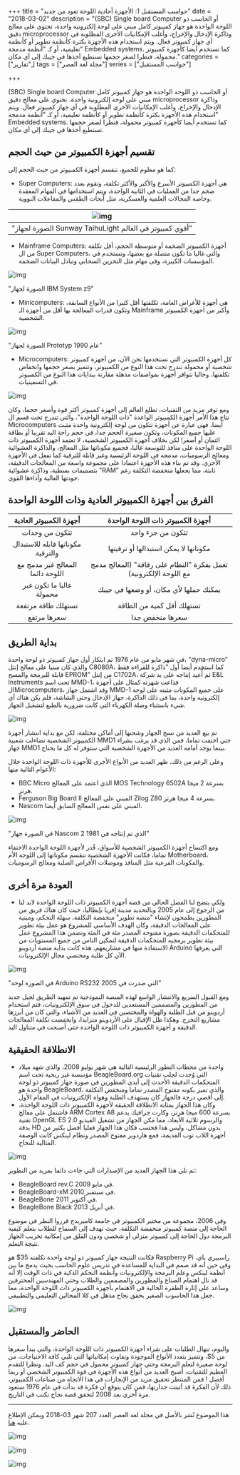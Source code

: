 +++
title = "حواسب المستقبل 1: الأجهزة أحادية اللوحة تعود من جديد"
date = "2018-03-02"
description = "(SBC) Single board Computer أو الحاسب ذو اللوحة الواحدة هو جهاز كمبيوتر كامل مبني على لوحة إلكترونية واحدة، تحتوي على معالج دقيق microprocessor وذاكرة الإدخال والإخراج، وأغلب الإمكانيات الأخرى المطلوبة في أي جهاز كمبيوتر فعال. ويتم استخدام هذه الأجهزة بكثرة كأنظمة تطوير أو كأنظمة تعليمية، أو كـ \"أنظمة مدمجة\" Embedded systems. كما تستخدم أيضا كأجهزة كمبيوتر محمولة، فنظرا لصغر حجمها تستطيع أخذها في جيبك إلى أي مكان."
categories = ["تقارير",]
tags = ["مجلة لغة العصر"]
series = ["حواسب المستقبل"]

+++

(SBC) Single board Computer أو الحاسب ذو اللوحة الواحدة هو جهاز كمبيوتر كامل مبني على لوحة إلكترونية واحدة، تحتوي على معالج دقيق microprocessor وذاكرة الإدخال والإخراج، وأغلب الإمكانيات الأخرى المطلوبة في أي جهاز كمبيوتر فعال. ويتم استخدام هذه الأجهزة بكثرة كأنظمة تطوير أو كأنظمة تعليمية، أو كـ "أنظمة مدمجة" Embedded systems. كما تستخدم أيضا كأجهزة كمبيوتر محمولة، فنظرا لصغر حجمها تستطيع أخذها في جيبك إلى أي مكان.

## تقسيم أجهزة الكمبيوتر من حيث الحجم

كما هو معلوم للجميع، تنقسم أجهزة الكمبيوتر من حيث الحجم إلى:

-   Super Computers:
    هي أجهزة الكمبيوتر الأسرع والأكبر والأكثر تكلفة، وتقوم بعدد ضخم جدا من العمليات في الثانية الواحدة، ويتم استخدامها في المهام المعقدة وخاصة المجالات العلمية والعسكرية، مثل أبحاث الطقس والمفاعلات النووية.

|            ![img](images/Supercomputer.jpg)             |
| :-----------------------------------------------------: |
| "الصورة لجهاز Sunway TaihuLight أقوي كمبيوتر في العالم” |

-   Mainframe Computers:
    أجهزة الكمبيوتر الضخمة أو متوسطة الحجم، أقل تكلفة من ال Super Computers، والتي غالبا ما تكون متصلة مع بعضها، وتستخدم في المؤسسات الكبيرة، وفى مهام مثل التخزين السحابي وتبادل البيانات الضخمة.

![img](images/Mainframe.jpg)

"الصورة لجهاز IBM System z9"

-   Minicomputers:
    هي أجهزة للأغراض العامة، تكلفتها أقل كثيرا من الأنواع السابقة، وتكون قدرات المعالجة بها أقل من أجهزة الـ Mainframe وأكبر من أجهزة الكمبيوتر الشخصية.

![img](images/Minicomputers.jpg)

"الصورة لجهاز Prototyp عام 1990”

-   Microcomputers:
    كل أجهزة الكمبيوتر التي نستخدمها نحن الآن، من أجهزة كمبيوتر شخصية أو محمولة تندرج تحت هذا النوع من الكمبيوتر، وتتميز بصغر حجمها وانخفاض تكلفتها، وحاليا تتوافر أجهزة بمواصفات مذهلة مقارنة ببدايات هذا النوع من الكمبيوتر في التسعينيات.

![img](images/Microcomputers.jpg)

ومع توفر مزيد من التقنيات، تطلع العالم إلى أجهزة كمبيوتر أكثر قوة وأصغر حجما، وكان نتاج هذا الأمر أجهزة الكمبيوتر الواعدة "ذات اللوحة الواحدة"، والتي تندرج تحت قسم ال Microcomputers أيضا، فهي عبارة عن أجهزة تتكون من لوحة إلكترونية واحدة مثبت عليها جميع المكونات، وتكون صغيرة الحجم جدا، في حجم راحة اليد تقريبا أو بطاقة ائتمان أو أصغر!
لكن بخلاف أجهزة الكمبيوتر الشخصية، لا تعتمد أجهزة الكمبيوتر ذات اللوحة الواحدة على منافذ للتوسعة غالبا، فجميع مكوناتها مثل المعالج، والذاكرة العشوائية ومعالج الرسوميات، مدمجه في اللوحة الرئيسية وغير قابلة للترقية كما نفعل في الأجهزة الأخري.
وقد تم بناء هذه الأجهزة اعتمادا على مجموعة واسعة من المعالجات الدقيقة، بتصميمات بسطية، وذاكرة عشوائية "RAM” ثابتة، مما يجعلها منخفضة التكلفة رغم جودتها العالية وأداءها القوي.

## الفرق بين أجهزة الكمبيوتر العادية وذات اللوحة الواحدة

|    **أجهزة الكمبيوتر العادية**    |               **أجهزة الكمبيوتر ذات اللوحة الواحدة**               |
| :-------------------------------: | :----------------------------------------------------------------: |
|          تتكون من وحدات           |                         تتكون من جزء واحد                          |
| مكوناتها قابله للاستبدال والترقية |               مكوناتها لا يمكن استبدالها أو ترقيتها                |
| المعالج غير مدمج مع اللوحة دائما  | تعمل بفكرة "النظام على رقاقة" (المعالج مدمج مع اللوحة الإلكترونية) |
|     غالبا ما تكون غير محمولة      |               يمكنك حملها لأي مكان، أو وضعها في جيبك               |
|        تستهلك طاقة مرتفعة         |                     تستهلك أقل كمية من الطاقة                      |
|            سعرها مرتفع            |                          سعرها منخفض جدا                           |

## بداية الطريق

في شهر مايو من عام 1976 تم ابتكار أول جهاز كمبيوتر ذو لوحة واحدة، "dyna-micro” والذي كان مبنيا على معالج إنتل C8080A، كما استخدم أيضا أول "ذاكرة للقراءة فقط قابلة للبرمجة والمسح EPROM” من إنتل C1702A، ثم أُعيد إنتاجه على يد شركة E&L Instruments تحت اسم MMD-1، فذاعت شهرته كمثال على أجهزة الMicrocomputers، وقد اشتمل جهاز MMD-1 على جميع المكونات مثبته على لوحة إلكترونيه واحدة، بما في ذلك الذاكرة، جهاز الإدخال وحتي الشاشة، فلم يكن هناك أي شيء باستثناء وصلة الكهرباء التي كانت ضرورية بالطبع لتشغيل الجهاز.

![img](images/1976_MMD1.jpg)

تم بيع العديد من نسخ الجهاز وشحنها إلى أماكن مختلفة، لكن مع بداية انتشار أجهزة الكمبيوتر الشخصية تضاءلت شعبية MMD1 حتي اختفت تماما، فمن الذي قد يرغب بشراء جهاز MMD1 بينما يوجد أمامه العديد من الأجهزة الشخصية التي ستوفر له كل ما يحتاج.

وعلى الرغم من ذلك، ظهر العديد من الأنواع الأخري للأجهزة ذات اللوحة الواحدة خلال الأعوام التالية منها:

-   BBC Micro الذي اعتمد على المعالج MOS Technology 6502A بسرعة 2 ميجا هرتز.
-   Ferguson Big Board II المبني على المعالج Zilog Z80 بسرعة 4 ميجا هرتز.
-   Nascom المبني على نفس المعالج السابق أيضا.

![img](images/Nascom_1981.jpg)

"في الصورة جهاز Nascom 2 الذي تم إنتاجه في 1981”

ومع اكتساح أجهزة الكمبيوتر الشخصية للأسواق، قُدر لأجهزة اللوحة الواحدة الاختفاء تماما، فكانت الأجهزة الشخصية تنقسم مكوناتها إلى اللوحة الأم Motherboard، والمكونات الفرعية مثل المنافذ وموصلات الأقراص الصلبة ومعالج الرسوميات.

## العودة مرة أخرى

-   ولكي يتضح لنا الفصل الحالي من قصة أجهزة الكمبيوتر ذات اللوحة الواحدة لابد لنا من الرجوع إلى عام 2005 وبالتحديد مدينة إفريا بإيطاليا، حيث كان هناك فريق من المطورين يطمحون لإنشاء "منصة تطوير" منخفضة التكلفة، سهلة التحكم، ومبنية على المعالجات الدقيقة، وكان الهدف الأساسي للمشروع هو عمل بيئة تطوير للمتحكمات الدقيقة بصورة مفتوحة المصدر مئة في المئة وتضمن هذا المشروع عمل بيئة تطوير برمجيه للمتحكمات الدقيقة لتمكين الناس من جميع المستويات من الاستفادة منها في مشاريعهم، هذه كانت بداية منصة أردوينو Arduino التي يعرفها الآن كل طلبة ومختصي مجال الإلكترونيات.

![img](images/ArduinoRS232.jpg)

"في الصورة لوحة Arduino RS232 التي صدرت في 2005”

ومع القبول السريع والانتشار الواسع لهذه المنصة النموذجية تم تمهيد الطريق لجيل جديد من المطورين والمصممين المستعدين للدخول في سوق الإلكترونيات، فتم استخدام أردوينو من قبل الطلبة والهواة والمختصين في العديد من الأشياء، والتي كان من أبرزها مشاريع التخرج. وهكذا ظل الإقبال على الأردوينو متزايدا، وانخفضت تكلفة المعالجات الدقيقة و أجهزة الكمبيوتر ذات اللوحة الواحدة حتى أصبحت في متناول اليد.

## الانطلاقة الحقيقية

-   واحدة من محطات التطور الرئيسية التالية هي شهر يوليو 2008، والذي شهد ميلاد مؤسسة غير ربحية تحت اسم BeagleBoard.org التي وُجدت لجلب تقنيات المتحكمات الدقيقة الأحدث إلى أيدي المطورين في صورة جهاز كمبيوتر ذو لوحة واحدة هو BeagleBoard، والذي تميز بكونه مفتوح المصدر تماما ومنخفض التكلفة إلى أقصي درجة فالجهاز كان يستهدف الطلبة وهواة الإلكترونيات في المقام الأول.
-   وكان هذا الجهاز بمثابة الانطلاقة الحقيقة لأجهزة الكمبيوتر ذات اللوحة الواحدة، فاشتمل على معالج ARM Cortex A8 بسرعة 600 ميجا هرتز، وكارت جرافيك يدعم تقنية OpenGL ES 2.0 والرسوم ثلاثية الأبعاد، مما مكن الجهاز من تشغيل الفيديو بدقة HD بدون مشاكل، وليس هذا فحسب فكان هذا الجهاز فعليا أفضل بكثير من أجهزة اللاب توب القديمة، فمع هاردوير مفتوح المصدر ونظام لينكس كانت الوصفة المثالية للنجاح.

![img](images/Beagle_Board.jpg)

ثم تلى هذا الجهاز العديد من الإصدارات التي جاءت دائما بمزيد من التطوير:

-   BeagleBoard rev.C في مايو 2009.
-   BeagleBoard-xM في سبتمبر 2010.
-   BeagleBone في أكتوبر 2011.
-   BeagleBone Black في أبريل 2013.

وفى 2006، مجموعة من مختبر الكمبيوتر في جامعة كامبريدج قرروا النظر في موضوع الحاجة إلى منصة كمبيوتر منخفضة التكلفة، حيث تهدف إلى السماح للطلاب بتعلم كيفية البرمجة دول الحاجة إلى كمبيوتر منزلي أو شخصي ودون القلق من إمكانية تخريب الجهاز نتيجة التعلم.

فكانت النتيجة جهاز كمبيوتر ذو لوحة واحدة تكلفته 35$ هو Raspberry Pi راسبيري باي، وفى حين أنه قد صمم في البداية للمساعدة في تدريس علوم الحاسب بحيث يدمج ما بين أنظمة لينكس وعلم البرمجة والإلكترونيات وأنظمة التحكم الذكية في ذات الوقت إلا أنه قد نال اهتمام الصناع والمطورين والمصممين والطلاب وحتي المهندسين المحترفين وساعد على إثارة الطفرة الحالية في الاهتمام بأجهزة الكمبيوتر ذات اللوحة الواحدة، مما جعل هذا الحاسوب الصغير يحقق نجاح مذهل في كلا المجالين التعليمي والتطبيقي.

![img](images/RaspberryPi.jpg)

## الحاضر والمستقبل

واليوم، تنهال الطلبات على شراء أجهزة الكمبيوتر ذات اللوحة الواحدة، والتي يبدأ سعرها من 5$، وتتميز بتعدد الأنواع الموجودة وتفاوت إمكانياتها التي تلبي كافة الاحتياجات، من لوحة صغيرة لتعلم البرمجة وحتي جهاز كمبيوتر محمول في حجم كف اليد.
ونظرا للتقدم العظيم للتقنيات، أصبح العديد من أنواع هذه الأجهزة في قوة الكمبيوتر الشخصي أو ربما أفضل ! فمن المنتظر تحقيق مزيد من الإنجازات في هذا الاتجاه من صناعات الكمبيوتر، ذلك لأن الفكرة قد أثبتت جدارتها، فمن كان يتوقع أن فكرة قد بدأت في عام 1976 ستعود مرة أخري بعد 2008 لتحقق قصة نجاح تكتب في التاريخ.

---

هذا الموضوع نُشر باﻷصل في مجلة لغة العصر العدد 207 شهر 03-2018 ويمكن الإطلاع عليه [هنا](https://drive.google.com/file/d/1L2Z49tW6T_h5l6elhcMINPlf6jweLYAg/view?usp=sharing).

![img](images/207-03.png)

![img](images/207-04.png)

![img](images/207-05.png)
